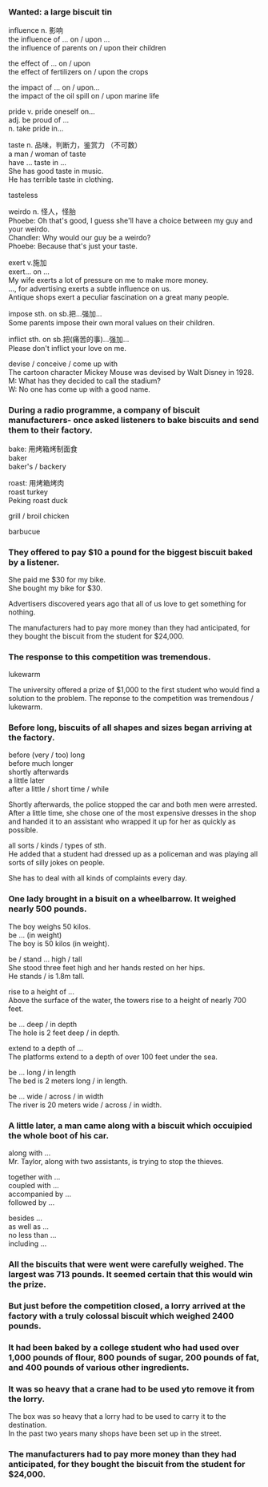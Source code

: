 ### Wanted: a large biscuit tin  
influence n. 影响  
the influence of ... on / upon ...  
the influence of parents on / upon their children  
  
the effect of ... on / upon  
the effect of fertilizers on / upon the crops  
  
the impact of ... on / upon...  
the impact of the oil spill on / upon marine life  
  
pride v. pride oneself on...  
    adj. be proud of ...  
      n. take pride in...  
  
taste n. 品味，判断力，鉴赏力 （不可数）  
a man / woman of taste  
have ... taste in ...  
She has good taste in music.  
He has terrible taste in clothing.  
  
tasteless  
  
weirdo n. 怪人，怪胎  
Phoebe: Oh that's good, I guess she'll have a choice between my guy and your weirdo.  
Chandler: Why would our guy be a weirdo?  
Phoebe: Because that's just your taste.  
  
exert v.施加  
exert... on ...  
My wife exerts a lot of pressure on me to make more money.  
..., for advertising exerts a subtle influence on us.  
Antique shops exert a peculiar fascination on a great many people.  
  
impose sth. on sb.把...强加...  
Some parents impose their own moral values on their children.  
  
inflict sth. on sb.把(痛苦的事)...强加...  
Please don't inflict your love on me.  
  
devise / conceive / come up with  
The cartoon character Mickey Mouse was devised by Walt Disney in 1928.  
M: What has they decided to call the stadium?  
W: No one has come up with a good name.  
  
### During a radio programme, a company of biscuit manufacturers- once asked listeners to bake biscuits and send them to their factory.  
  
bake: 用烤箱烤制面食  
baker  
baker's / backery  
  
roast: 用烤箱烤肉  
roast turkey  
Peking roast duck  
  
grill / broil chicken  
  
barbucue  
  
### They offered to pay $10 a pound for the biggest biscuit baked by a listener.  
She paid me $30 for my bike.  
She bought my bike for $30.  
  
Advertisers discovered years ago that all of us love to get something for nothing.  
  
The manufacturers had to pay more money than they had anticipated, for they bought the biscuit from the student for $24,000.  
  
### The response to this competition was tremendous.  
lukewarm  
  
The university offered a prize of $1,000 to the first student who would find a solution to the problem. The reponse to the competition was tremendous / lukewarm.  
  
### Before long, biscuits of all shapes and sizes began arriving at the factory.  
before (very / too) long  
before much longer  
shortly afterwards  
a little later  
after a little / short time / while  

Shortly afterwards, the police stopped the car and both men were arrested.  
After a little time, she chose one of the most expensive dresses in the shop and handed it to an assistant who wrapped it up for her as quickly as possible.  
  
all sorts / kinds / types of sth.  
He added that a student had dressed up as a policeman and was playing all sorts of silly jokes on people.  
  
She has to deal with all kinds of complaints every day.  
  
### One lady brought in a bisuit on a wheelbarrow. It weighed nearly 500 pounds.  
  
The boy weighs 50 kilos.  
be ... (in weight)  
The boy is 50 kilos (in weight).  
  
be / stand ... high / tall  
She stood three feet high and her hands rested on her hips.  
He stands / is 1.8m tall.  
  
rise to a height of ...  
Above the surface of the water, the towers rise to a height of nearly 700 feet.  
  
be ... deep / in depth  
The hole is 2 feet deep / in depth.  
  
extend to a depth of ...  
The platforms extend to a depth of over 100 feet under the sea.  
  
be ... long / in length  
The bed is 2 meters long / in length.  
  
be ... wide / across / in width  
The river is 20 meters wide / across / in width.  
  
### A little later, a man came along with a biscuit which occuipied the whole boot of his car.  
  
along with ...  
Mr. Taylor, along with two assistants, is trying to stop the thieves.  
  
together with ...  
coupled with ...  
accompanied by ...  
followed by ...  
  
besides ...  
as well as ...  
no less than ...  
including ...  
  
### All the biscuits that were went were carefully weighed. The largest was 713 pounds. It seemed certain that this would win the prize.  
  
### But just before the competition closed, a lorry arrived at the factory with a truly colossal biscuit which weighed 2400 pounds.  
  
### It had been baked by a college student who had used over 1,000 pounds of flour, 800 pounds of sugar, 200 pounds of fat, and 400 pounds of various other ingredients.  
  
### It was so heavy that a crane had to be used yto remove it from the lorry.  
The box was so heavy that a lorry had to be used to carry it to the destination.  
In the past two years many shops have been set up in the street.  
  
### The manufacturers had to pay more money than they had anticipated, for they bought the biscuit from the student for $24,000.  